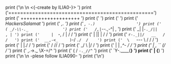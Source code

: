 
print ('\n    \n              <{-create by ILIA0-}>                            ')
print ('=================================================')
print ('               ++++++++++++++++++++              ')
print ('                                               ')
print ('                                                 ')
print ('           $Hackers Salamat$                                ')
print ('       _,.                   ')
print ('     ,` -.)                  ')
print ('    ( _/-\\-._               ')
print ('   /,|`--._,-^|            , ')
print ('   \_| |`-._/||          , | ')
print ('     |  `-, / |         /  / ')
print ('     |     || |        /  /  ')
print ('      `r-._||/   __   /  /   ')
print ('  __,-<_     )`-/  `./  /    ')
print ('  \   `---    \   / /  /     ')
print ('     |           |./  /      ')
print ('     /           //  /       ')
print (' \_/  \         |/  /        ')
print ('  |    |   _,^- /  /         ')
print ('  |    , ``  (\/  /_         ')
print ('   \,.->._    \X-=/^         ')
print ('   (  /   `-._//^`           ')
print ('    `Y-.____(__}             ')
print ('     |     {__)              ')
print ('\n \n      -plese follow ILIA090-            ')
print ('\n')
